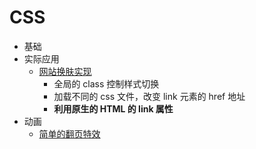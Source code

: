 # CSS

- 基础
- 实际应用
  - [网站换肤实现](!./application/style.md)
    - 全局的 class 控制样式切换
    - 加载不同的 css 文件，改变 link 元素的 href 地址
    - **利用原生的 HTML 的 link 属性**
- 动画
  - [简单的翻页特效](!./animation/book.md)